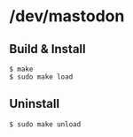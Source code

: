 # /dev/mastodon

## Build & Install
```
$ make
$ sudo make load
```

## Uninstall
```
$ sudo make unload
```
